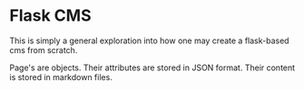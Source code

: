 # Flask CMS

This is simply a general exploration into how one may create a flask-based cms from scratch.

Page's are objects. Their attributes are stored in JSON format. Their content is stored in markdown files.
